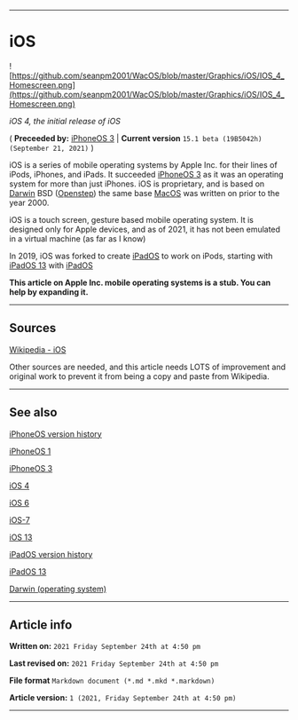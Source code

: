   
***

# iOS

![https://github.com/seanpm2001/WacOS/blob/master/Graphics/iOS/IOS_4_Homescreen.png](https://github.com/seanpm2001/WacOS/blob/master/Graphics/iOS/IOS_4_Homescreen.png)

_iOS 4, the initial release of iOS_

( **Preceeded by:** [iPhoneOS 3](https://github.com/seanpm2001/WacOS/wiki/iPhoneOS-3/) | **Current version** `15.1 beta (19B5042h) (September 21, 2021)` )

iOS is a series of mobile operating systems by Apple Inc. for their lines of iPods, iPhones, and iPads. It succeeded [iPhoneOS 3](https://github.com/seanpm2001/WacOS/wiki/iPhoneOS-3/) as it was an operating system for more than just iPhones. iOS is proprietary, and is based on [Darwin](https://github.com/seanpm2001/WacOS/wiki/Darwin/) BSD ([Openstep](https://github.com/seanpm2001/WacOS/wiki/OPENSTEP/)) the same base [MacOS](https://github.com/seanpm2001/WacOS/wiki/MacOS/) was written on prior to the year 2000.

iOS is a touch screen, gesture based mobile operating system. It is designed only for Apple devices, and as of 2021, it has not been emulated in a virtual machine (as far as I know)

In 2019, iOS was forked to create [iPadOS](https://github.com/seanpm2001/WacOS/wiki/iPadOS/) to work on iPods, starting with [iPadOS 13](iPadOS-13/) with [iPadOS](https://github.com/seanpm2001/WacOS/wiki/iPadOS-13/)

**This article on Apple Inc. mobile operating systems is a stub. You can help by expanding it.**

***

## Sources

[Wikipedia - iOS](https://en.wikipedia.org/wiki/iOS)

Other sources are needed, and this article needs LOTS of improvement and original work to prevent it from being a copy and paste from Wikipedia.

***

## See also

[iPhoneOS version history](https://github.com/seanpm2001/WacOS/wiki/iPhoneOS-version-history/)

[iPhoneOS 1](https://github.com/seanpm2001/WacOS/wiki/iPhoneOS-1/)

[iPhoneOS 3](https://github.com/seanpm2001/WacOS/wiki/iPhoneOS-3/)

[iOS 4](https://github.com/seanpm2001/WacOS/wiki/iOS-4/)

[iOS 6](https://github.com/seanpm2001/WacOS/wiki/iOS-6/)

[iOS-7](https://github.com/seanpm2001/WacOS/wiki/iOS-7/)

[iOS 13](https://github.com/seanpm2001/WacOS/wiki/IOS-13/)

[iPadOS version history](https://github.com/seanpm2001/WacOS/wiki/iPadOS-version-history/)

[iPadOS 13](https://github.com/seanpm2001/WacOS/wiki/iPadOS-13/)

[Darwin (operating system)](https://github.com/seanpm2001/WacOS/wiki/Darwin/)

***

## Article info

**Written on:** `2021 Friday September 24th at 4:50 pm`

**Last revised on:** `2021 Friday September 24th at 4:50 pm`

**File format** `Markdown document (*.md *.mkd *.markdown)`

**Article version:** `1 (2021, Friday September 24th at 4:50 pm)`

***

<!-- Tools

Quick copy and paste

https://github.com/seanpm2001/WacOS/wiki/

!-->

